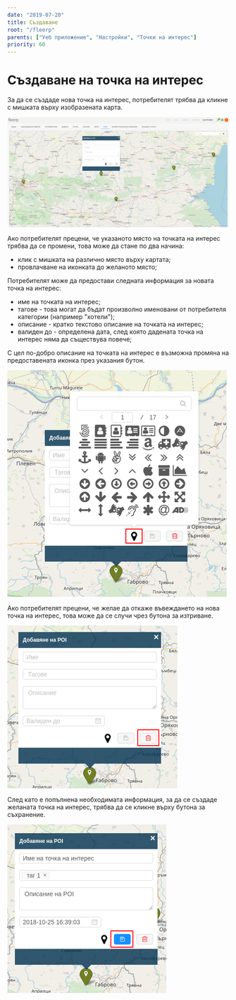 ```yaml
---
date: "2019-07-20"
title: Създаване
root: "/fleerp"
parents: ["Уеб приложение", "Настройки", "Точки на интерес"]
priority: 60
---
```


# Създаване на точка на интерес

За да се създаде нова точка на интерес, потребителят трябва да кликне с мишката върху изобразената карта.

![CreatePOI](create-poi-bg.png)

Ако потребителят прецени, че указаното място на точката на интерес трябва да се промени, това може да стане по два начина:
- клик с мишката на различно място върху картата;
- провлачване на иконката до желаното място;

Потребителят може да предостави следната информация за новата точка на интерес: 
- име на точката на интерес;
- тагове - това могат да бъдат произволно именовани от потребителя категории (например "хотели");
- описание - кратко текстово описание на точката на интерес;
- валиден до - определена дата, след която дадената точка на интерес няма да съществува повече;

С цел по-добро описание на точката на интерес е възможна промяна на предоставената иконка през указания бутон.

![PoiIcon](poi-icon-bg.png)

Ако потребителят прецени, че желае да откаже въвеждането на нова точка на интерес, това може да се случи чрез бутона за изтриване.

![DeletePOI](delete-poi-bg.png)

След като е попълнена необходимата информация, за да се създаде желаната точка на интерес, трябва да се кликне върху бутона за съхранение.

![SavePOI](save-poi-bg.png)

